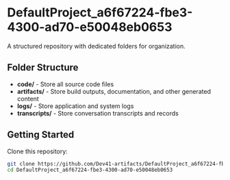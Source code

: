 # DefaultProject_a6f67224-fbe3-4300-ad70-e50048eb0653
A structured repository with dedicated folders for organization.

## Folder Structure

- **code/** - Store all source code files
- **artifacts/** - Store build outputs, documentation, and other generated content
- **logs/** - Store application and system logs
- **transcripts/** - Store conversation transcripts and records

## Getting Started

Clone this repository:
```bash
git clone https://github.com/Dev41-artifacts/DefaultProject_a6f67224-fbe3-4300-ad70-e50048eb0653
cd DefaultProject_a6f67224-fbe3-4300-ad70-e50048eb0653
```
